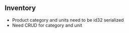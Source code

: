 ## Inventory
- Product category and units need to be id32 serialized
- Need CRUD for category and unit